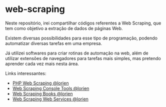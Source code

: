 # web-scraping
Neste repositório, irei compartilhar códigos referentes a Web Scraping, que tem como objetivo a extração de dados de páginas Web.

Existem diversas possibilidades para esse tipo de programação, podendo automatizar diversas tarefas em uma empresa.

Já utilizei softwares para criar rotinas de automação na web, além de utilizar extensões de navegadores para tarefas mais simples, mas pretendo aprender cada vez mais nesta área.

Links interessantes:
- [PHP Web Scraping @lorien](https://github.com/lorien/awesome-web-scraping/blob/master/php.md#php-web-scraping)
- [Web Scraping Console Tools @lorien](https://github.com/lorien/awesome-web-scraping/blob/master/console_tools.md#console-tools)
- [Web Scraping Books @lorien](https://github.com/lorien/awesome-web-scraping/blob/master/books.md)
- [Web Scraping Web Services @lorien](https://github.com/lorien/awesome-web-scraping/blob/master/web_services.md)
